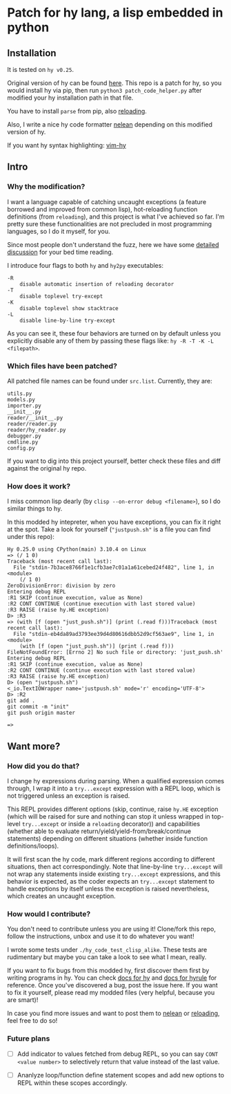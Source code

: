 # Patch for hy lang, a lisp embedded in python

## Installation

It is tested on `hy v0.25`.

Original version of hy can be found [here](https://github.com/hylang/hy). This repo is a patch for hy, so you would install hy via pip, then run `python3 patch_code_helper.py` after modified your hy installation path in that file.

You have to install `parse` from pip, also [reloading](https://github.com/James4Ever0/reloading).

Also, I write a nice hy code formatter [nelean](https://github.com/James4Ever0/nelean) depending on this modified version of hy.

If you want hy syntax highlighting: [vim-hy](https://github.com/hylang/vim-hy)

## Intro

### Why the modification?

I want a language capable of catching uncaught exceptions (a feature borrowed and improved from common lisp), hot-reloading function definitions (from `reloading`), and this project is what I've achieved so far. I'm pretty sure these functionalities are not precluded in most programming languages, so I do it myself, for you.

Since most people don't understand the fuzz, here we have some [detailed discussion](https://discuss.python.org/t/exec-with-return-keyword/19916/14) for your bed time reading.

I introduce four flags to both `hy` and `hy2py` executables:

```
-R
	disable automatic insertion of reloading decorator
-T
	disable toplevel try-except
-K
	disable toplevel show stacktrace
-L
	disable line-by-line try-except
```

As you can see it, these four behaviors are turned on by default unless you explicitly disable any of them by passing these flags like: `hy -R -T -K -L <filepath>`.

### Which files have been patched?

All patched file names can be found under `src.list`. Currently, they are:

```
utils.py
models.py
importer.py
__init__.py
reader/__init__.py
reader/reader.py
reader/hy_reader.py
debugger.py
cmdline.py
config.py
```

If you want to dig into this project yourself, better check these files and diff against the original hy repo.

### How does it work?

I miss common lisp dearly (by `clisp --on-error debug <filename>`), so I do similar things to hy.

In this modded hy intepreter, when you have exceptions, you can fix it right at the spot. Take a look for yourself (`"justpush.sh"` is a file you can find under this repo):

```
Hy 0.25.0 using CPython(main) 3.10.4 on Linux
=> (/ 1 0)
Traceback (most recent call last):
  File "stdin-7b3ace8766f1e1cfb3ae7c01a1a61cebed24f482", line 1, in <module>
    (/ 1 0)
ZeroDivisionError: division by zero
Entering debug REPL
:R1 SKIP (continue execution, value as None)
:R2 CONT CONTINUE (continue execution with last stored value)
:R3 RAISE (raise hy.HE exception)
D> :R3
=> (with [f (open "just_push.sh")] (print (.read f)))Traceback (most recent call last):
  File "stdin-eb4da89ad3793ee39d4d80616dbb52d9cf563ae9", line 1, in <module>
    (with [f (open "just_push.sh")] (print (.read f)))
FileNotFoundError: [Errno 2] No such file or directory: 'just_push.sh'
Entering debug REPL
:R1 SKIP (continue execution, value as None)
:R2 CONT CONTINUE (continue execution with last stored value)
:R3 RAISE (raise hy.HE exception)
D> (open "justpush.sh")
<_io.TextIOWrapper name='justpush.sh' mode='r' encoding='UTF-8'>
D> :R2
git add .
git commit -m "init"
git push origin master

=>
```

## Want more?

### How did you do that?

I change hy expressions during parsing. When a qualified expression comes through, I wrap it into a `try...except` expression with a REPL loop, which is not triggered unless an exception is raised.

This REPL provides different options (skip, continue, raise `hy.HE` exception (which will be raised for sure and nothing can stop it unless wrapped in top-level `try...except` or inside a `reloading` decorator))  and capabilities (whether able to evaluate return/yield/yield-from/break/continue statements) depending on different situations (whether inside function definitions/loops).

It will first scan the hy code, mark different regions according to different situations, then act correspondingly. Note that line-by-line `try...except` will not wrap any statements inside existing `try...except` expressions, and this behavior is expected, as the coder expects an `try...except` statement to handle exceptions by itself unless the exception is raised nevertheless, which creates an uncaught exception.

### How would I contribute?

You don't need to contribute unless you are using it! Clone/fork this repo, follow the instructions, unbox and use it to do whatever you want!

I wrote some tests under `./hy_code_test_clisp_alike`. These tests are rudimentary but maybe you can take a look to see what I mean, really.

If you want to fix bugs from this modded hy, first discover them first by writing programs in hy. You can check [docs for hy](https://docs.hylang.org/en/stable) and [docs for hyrule](https://hyrule.readthedocs.io/en/master/index.html) for reference. Once you've discovered a bug, post the issue here. If you want to fix it yourself, please read my modded files (very helpful, because you are smart)!

In case you find more issues and want to post them to [nelean](https://github.com/James4Ever0/nelean) or [reloading](https://github.com/James4Ever0/reloading), feel free to do so!

### Future plans

- [ ] Add indicator to values fetched from debug REPL, so you can say `CONT <value number>` to selectively return that value instead of the last value.

- [ ] Ananlyze loop/function define statement scopes and add new options to REPL within these scopes accordingly.
